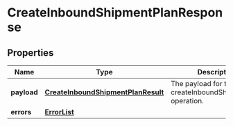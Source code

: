 
# CreateInboundShipmentPlanResponse

## Properties
Name | Type | Description | Notes
------------ | ------------- | ------------- | -------------
**payload** | [**CreateInboundShipmentPlanResult**](CreateInboundShipmentPlanResult.md) | The payload for the createInboundShipmentPlan operation. |  [optional]
**errors** | [**ErrorList**](ErrorList.md) |  |  [optional]



